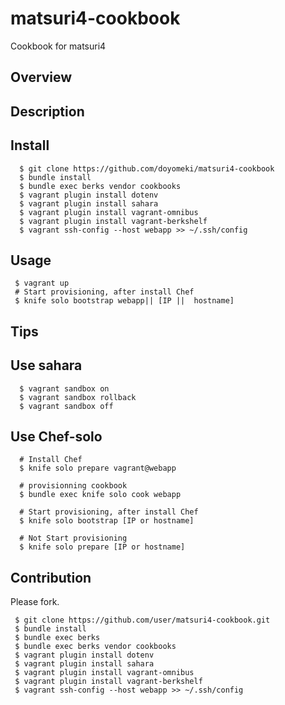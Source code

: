 matsuri4-cookbook
=================

Cookbook for matsuri4

Overview
------

Description
------

Install
------


```
  $ git clone https://github.com/doyomeki/matsuri4-cookbook
  $ bundle install
  $ bundle exec berks vendor cookbooks
  $ vagrant plugin install dotenv
  $ vagrant plugin install sahara
  $ vagrant plugin install vagrant-omnibus
  $ vagrant plugin install vagrant-berkshelf
  $ vagrant ssh-config --host webapp >> ~/.ssh/config
```

Usage
-----

```
 $ vagrant up
 # Start provisioning, after install Chef
 $ knife solo bootstrap webapp|| [IP ||  hostname]

```

Tips
------

## Use sahara

```
  $ vagrant sandbox on
  $ vagrant sandbox rollback
  $ vagrant sandbox off
```

## Use Chef-solo

```
  # Install Chef
  $ knife solo prepare vagrant@webapp

  # provisionning cookbook
  $ bundle exec knife solo cook webapp

  # Start provisioning, after install Chef
  $ knife solo bootstrap [IP or hostname]

  # Not Start provisioning
  $ knife solo prepare [IP or hostname]
```

Contribution
------

Please fork.

```
 $ git clone https://github.com/user/matsuri4-cookbook.git
 $ bundle install
 $ bundle exec berks
 $ bundle exec berks vendor cookbooks
 $ vagrant plugin install dotenv
 $ vagrant plugin install sahara
 $ vagrant plugin install vagrant-omnibus
 $ vagrant plugin install vagrant-berkshelf
 $ vagrant ssh-config --host webapp >> ~/.ssh/config
```
